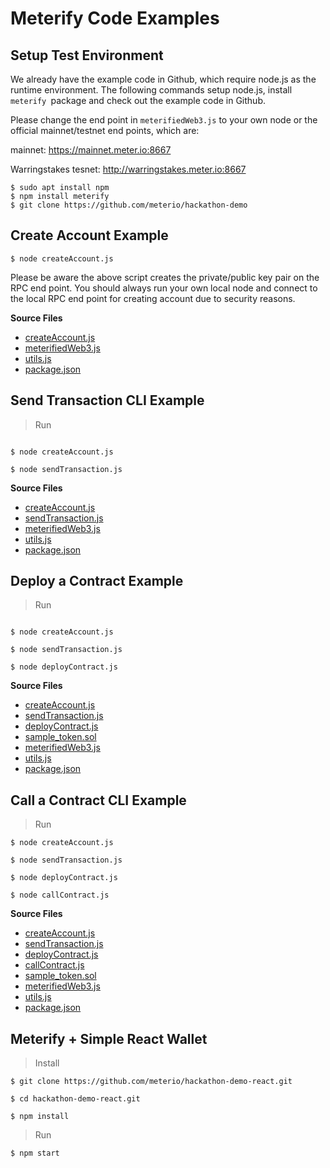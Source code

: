 # Meterify Code Examples

## Setup Test Environment  <a href="create-account-example" id="create-account-example"></a>

We already have the example code in Github, which require node.js as the runtime environment.  The following commands setup node.js, install `meterify `package and check out the example code in Github. &#x20;

Please change the end point in `meterifiedWeb3.js` to your own node or the official mainnet/testnet end points, which are:

mainnet: https://mainnet.meter.io:8667

Warringstakes tesnet: http://warringstakes.meter.io:8667

```
$ sudo apt install npm
$ npm install meterify
$ git clone https://github.com/meterio/hackathon-demo
```

## Create Account Example <a href="create-account-example" id="create-account-example"></a>

```
$ node createAccount.js
```

Please be aware the above script creates the private/public key pair on the RPC end point.  You should always run your own local node and connect to the local RPC end point for creating account due to security reasons.

**Source Files**

* [createAccount.js](https://docs.meter.io/examples/includes/create-account/createAccount.js)
* [meterifiedWeb3.js](https://docs.meter.io/examples/includes/create-account/meterifiedWeb3.js)
* [utils.js](https://docs.meter.io/examples/includes/create-account/utils.js)
* [package.json](https://docs.meter.io/examples/includes/create-account/package.json)

## Send Transaction CLI Example <a href="send-transaction-cli-example" id="send-transaction-cli-example"></a>

> Run

```

$ node createAccount.js

$ node sendTransaction.js

```

**Source Files**

* [createAccount.js](https://docs.meter.io/examples/includes/send-transaction/createAccount.js)
* [sendTransaction.js](https://docs.meter.io/examples/includes/send-transaction/sendTransaction.js)
* [meterifiedWeb3.js](https://docs.meter.io/examples/includes/send-transaction/meterifiedWeb3.js)
* [utils.js](https://docs.meter.io/examples/includes/send-transaction/utils.js)
* [package.json](https://docs.meter.io/examples/includes/send-transaction/package.json)

## Deploy a Contract Example <a href="deploy-a-contract-example" id="deploy-a-contract-example"></a>

> Run

```

$ node createAccount.js

$ node sendTransaction.js

$ node deployContract.js
```

**Source Files**

* [createAccount.js](https://docs.meter.io/examples/includes/deploy-contract/createAccount.js)
* [sendTransaction.js](https://docs.meter.io/examples/includes/deploy-contract/sendTransaction.js)
* [deployContract.js](https://docs.meter.io/examples/includes/deploy-contract/deployContract.js)
* [sample\_token.sol](https://docs.meter.io/examples/includes/deploy-contract/sample\_token.sol)
* [meterifiedWeb3.js](https://docs.meter.io/examples/includes/deploy-contract/meterifiedWeb3.js)
* [utils.js](https://docs.meter.io/examples/includes/deploy-contract/utils.js)
* [package.json](https://docs.meter.io/examples/includes/deploy-contract/package.json)

## Call a Contract CLI Example <a href="call-a-contract-cli-example" id="call-a-contract-cli-example"></a>

> Run

```
$ node createAccount.js

$ node sendTransaction.js

$ node deployContract.js

$ node callContract.js
```

**Source Files**

* [createAccount.js](https://docs.meter.io/examples/includes/call-contract/createAccount.js)
* [sendTransaction.js](https://docs.meter.io/examples/includes/call-contract/sendTransaction.js)
* [deployContract.js](https://docs.meter.io/examples/includes/call-contract/deployContract.js)
* [callContract.js](https://docs.meter.io/examples/includes/call-contract/callContract.js)
* [sample\_token.sol](https://docs.meter.io/examples/includes/call-contract/sample\_token.sol)
* [meterifiedWeb3.js](https://docs.meter.io/examples/includes/call-contract/meterifiedWeb3.js)
* [utils.js](https://docs.meter.io/examples/includes/call-contract/utils.js)
* [package.json](https://docs.meter.io/examples/includes/call-contract/package.json)

## Meterify + Simple React Wallet <a href="meterify-react" id="meterify-react"></a>

> Install

```
$ git clone https://github.com/meterio/hackathon-demo-react.git

$ cd hackathon-demo-react.git

$ npm install
```

> Run

```
$ npm start
```
